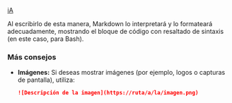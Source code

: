 [iA](https://github.com/Luisangel-1/iA)


Al escribirlo de esta manera, Markdown lo interpretará y lo formateará adecuadamente, mostrando el bloque de código con resaltado de sintaxis (en este caso, para Bash).

### Más consejos

- **Imágenes:** Si deseas mostrar imágenes (por ejemplo, logos o capturas de pantalla), utiliza:
  ```markdown
  ![Descripción de la imagen](https://ruta/a/la/imagen.png)
